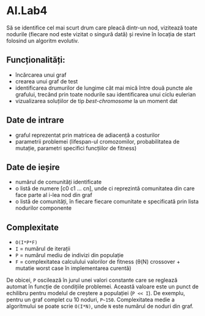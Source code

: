 # AI.Lab4

Să se identifice cel mai scurt drum care pleacă dintr-un nod, vizitează toate nodurile (fiecare nod este vizitat o singură dată) și revine în locația de start folosind un algoritm evolutiv.

## Funcționalități:

- încărcarea unui graf
- crearea unui graf de test
- identificarea drumurilor de lungime cât mai mică între două puncte ale grafului, trecând prin toate nodurile sau identificarea unui ciclu eulerian
- vizualizarea soluțiilor de tip _best-chromosome_ la un moment dat

## Date de intrare

- graful reprezentat prin matricea de adiacență a costurilor
- parametrii problemei (lifespan-ul cromozomilor, probabilitatea de mutație, parametri specifici funcțiilor de fitness)

## Date de ieșire
- numărul de comunități identificate
- o listă de numere [c0 c1 ... cn], unde ci reprezintă comunitatea din care face parte al i-lea nod din graf
- o listă de comunități, în fiecare fiecare comunitate e specificată prin lista nodurilor componente

## Complexitate

- `O(I*P*F)`
- `I` = numărul de iterații
- `P` = numărul mediu de indivizi din populație
- `F` = complexitatea calculului valorilor de fitness (θ(N) crossover + mutatie worst case în implementarea curentă)

De obicei, `P` oscilează în jurul unei valori constante care se reglează automat în funcție de condițiile problemei. Această valoare este un punct de echilibru pentru modelul de creștere a populației (`P << I`). De exemplu, pentru un graf complet cu 10 noduri, `P~150`.
Complexitatea medie a algoritmului se poate scrie `O(I*N)`, unde `N` este numărul de noduri din graf.

